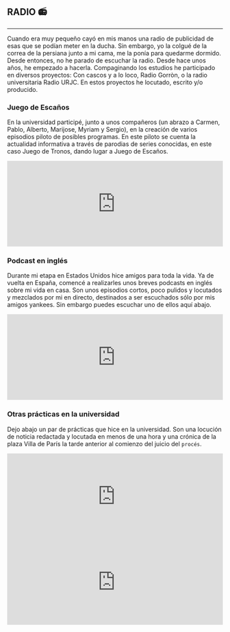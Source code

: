 ## RADIO 📻
---
Cuando era muy pequeño cayó en mis manos una radio de publicidad de esas que se podían meter en la ducha. Sin embargo, yo la colgué de la correa de la persiana junto a mi cama, me la ponía para quedarme dormido. Desde entonces, no he parado de escuchar la radio. Desde hace unos años, he empezado a hacerla. Compaginando los estudios he participado en diversos proyectos: Con cascos y a lo loco, Radio Gorròn, o la radio universitaria Radio URJC. En estos proyectos he locutado, escrito y/o producido. 

### Juego de Escaños
En la universidad participé, junto a unos compañeros (un abrazo a Carmen, Pablo, Alberto, Marijose, Myriam y Sergio), en la creación de varios episodios piloto de posibles programas. En este piloto se cuenta la actualidad informativa a través de parodias de series conocidas, en este caso Juego de Tronos, dando lugar a Juego de Escaños.
<iframe src="https://www.ivoox.com/player_ej_57205405_6_1.html?c1=76502e" width="100%" height="200" frameborder="0" allowfullscreen="" scrolling="no" loading="lazy"></iframe>
<br>

### Podcast en inglés
Durante mi etapa en Estados Unidos hice amigos para toda la vida. Ya de vuelta en España, comencé a realizarles unos breves podcasts en inglés sobre mi vida en casa. Son unos episodios cortos, poco pulidos y locutados y mezclados por mi en directo, destinados a ser escuchados sólo por mis amigos yankees. Sin embargo puedes escuchar uno de ellos aquí abajo. 
<iframe src="https://www.ivoox.com/player_ej_57202016_6_1.html?c1=762e2e" width="100%" height="200" frameborder="0" allowfullscreen="" scrolling="no" loading="lazy"></iframe>
<br>

### Otras prácticas en la universidad
Dejo abajo un par de prácticas que hice en la universidad. Son una locución de noticia redactada y locutada en menos de una hora y una crónica de la plaza Villa de París la tarde anterior al comienzo del juicio del `procés`.
<iframe src="https://www.ivoox.com/player_ej_56766268_6_1.html?c1=cebe0d" width="100%" height="200" frameborder="0" allowfullscreen="" scrolling="no" loading="lazy"></iframe>
<iframe src="https://www.ivoox.com/player_ej_56767940_6_1.html?c1=0e6218" width="100%" height="200" frameborder="0" allowfullscreen="" scrolling="no" loading="lazy"></iframe>
